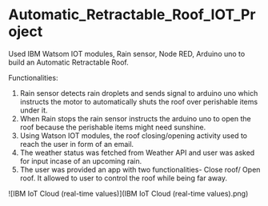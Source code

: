 # Automatic_Retractable_Roof_IOT_Project

Used IBM Watsom IOT modules, Rain sensor, Node RED, Arduino uno to build an Automatic Retractable Roof.

Functionalities:
1. Rain sensor detects rain droplets and sends signal to arduino uno which instructs the motor to automatically shuts the roof over perishable items under it. 
2. When Rain stops the rain sensor instructs the arduino uno to open the roof because the perishable items might need sunshine.
3. Using Watson IOT modules, the roof closing/opening activity used to reach the user in form of an email.
4. The weather status was fetched from Weather API and user was asked for input incase of an upcoming rain.
5. The user was provided an app with two functionalities- Close roof/ Open roof. It allowed to user to control the roof while being far away.


![IBM IoT Cloud (real-time values)](IBM IoT Cloud (real-time values).png)
